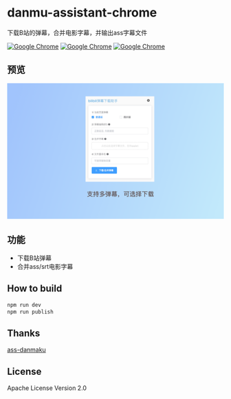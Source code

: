 # danmu-assistant-chrome
下载B站的弹幕，合并电影字幕，并输出ass字幕文件

[![Google Chrome](https://img.shields.io/chrome-web-store/v/hghegcgonadcdbkhmkbbphpplhpgkjle.svg?logo=Google%20Chrome&logoColor=red&color=blue)](https://chrome.google.com/webstore/detail/hghegcgonadcdbkhmkbbphpplhpgkjle) 
[![Google Chrome](https://img.shields.io/chrome-web-store/stars/hghegcgonadcdbkhmkbbphpplhpgkjle.svg?logo=Google%20Chrome&logoColor=red&color=blue)](https://chrome.google.com/webstore/detail/hghegcgonadcdbkhmkbbphpplhpgkjle) 
[![Google Chrome](https://img.shields.io/chrome-web-store/users/hghegcgonadcdbkhmkbbphpplhpgkjle.svg?logo=Google%20Chrome&logoColor=red&color=blue)](https://chrome.google.com/webstore/detail/hghegcgonadcdbkhmkbbphpplhpgkjle)   
## 预览
![效果图](preview/1.png)

## 功能

* 下载B站弹幕
* 合并ass/srt电影字幕


## How to build

```
npm run dev
npm run publish
```

## Thanks

[ass-danmaku](https://github.com/tiansh/ass-danmaku)


## License

Apache License Version 2.0
